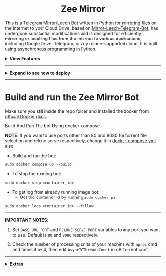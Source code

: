 <h1 align="center">Zee Mirror</h1>


This is a Telegram Mirror/Leech Bot written in Python for mirroring files on the Internet to your Cloud Drive, based on [Mirror-Leech-Telegram-Bot](https://github.com/anasty17/mirror-leech-telegram-bot), has undergone
substantial modifications and is designed for efficiently mirroring or leeching files from the Internet to various
destinations, including Google Drive, Telegram, or any rclone-supported cloud. It is built using asynchronous
programming in Python.

<details>
    <summary><b>View Features</b></summary>

  ## Aria2c

  - Select files from a Torrent before and during download (Requires Base URL) (task option)
  - Seed torrents to a specific ratio and time (task option)
  - Netrc support (global option)
  - Direct link authentication for a specific link while using the bot (it will work even if only the username or password
    is provided) (task option)
  - Edit Global Options while the bot is running from bot settings (global option)

  ## qBittorrent

  - External access to webui, so you can remove files or edit settings. Then you can sync settings in database with sync button in bsetting
  - Select files from a Torrent before and during download using ZEE file selector (Requires Base URL) (task option)
  - Seed torrents to a specific ratio and time (task option)
  - Edit Global Options while the bot is running from bot settings (global option)

  ## Rclone

  - Transfer (download/upload/clone-server-side) without or with random service accounts (global and user option)
  - Ability to choose config, remote and path from list with or without buttons (global, user and task option)
  - Ability to set flags for each task or globally from config (global, user and task option)
  - Abitity to select specific files or folders to download/copy using buttons (task option)
  - Rclone.conf (global and user option)
  - Rclone serve for combine remote to use it as index from all remotes (global option)
  - Upload destination (global, user and task option)

  ## Sabnzbd

  - External access to web interface, so you can remove files or edit settings. Then you can sync settings in database with sync button in bsetting
  - Remove files from job before and during download using ZEE file selector (Requires Base URL) (task option)
  - Edit Global Options while the bot is running from bot settings (global option)
  - Servers menu to edit/add/remove usenet servers

  ## JDownloader

  - Synchronize Settings (global option)
  - Waiting to select (enable/disable files or change variants) before download start
  - DLC file support
  - All settings can be edited from the remote access to your JDownloader with Web Interface, Android App, iPhone App or
    Browser Extensions

  ## Yt-dlp

  - Yt-dlp quality buttons (task option)
  - Ability to use a specific yt-dlp option (global, user, and task option)
  - Netrc support (global option)
  - Cookies support (global option)
  - Embed the original thumbnail and add it for leech
  - All supported audio formats

  ## TG Upload/Download

  - Split size (global, user, and task option)
  - Thumbnail (user and task option)
  - Leech filename prefix (user option)
  - Set upload as a document or as media (global and user option)
  - Upload all files to a specific chat (superGroup/channel/private) (global, user, and task option)
  - Equal split size settings (global and user option)
  - Ability to leech split file parts in a media group (global and user option)
  - Download restricted messages (document or link) by tg private/public/super links (task option)
  - Choose transfer by bot or user session in case you have a premium plan (global, user option and task option)
  - Mix upload between user and bot session with respect to file size (global, user option and task option)
  - Upload with custom layout multiple thubnmail (global, user option and task option)

  ## Google Drive

  - Download/Upload/Clone/Delete/Count from/to Google Drive
  - Count Google Drive files/folders
  - Search in multiple Drive folder/TeamDrive
  - Use Token.pickle if the file is not found with a Service Account, for all Gdrive functions
  - Random Service Account for each task
  - Recursive Search (only with `root` or TeamDrive ID, folder ids will be listed with a non-recursive method). Based
    on [Sreeraj](https://github.com/SVR666) searchX-bot. (task option)
  - Stop Duplicates (global and user option)
  - Custom upload destination (global, user, and task option)
  - Index link support only
    for [Bhadoo](https://gitlab.com/GoogleDriveIndex/Google-Drive-Index/-/blob/master/src/worker.js)

  ### Limits
  - Storage threshold limit 
  - Leech limit
  - Clone limit
  - Rclone limit
  - Mega limits
  - Torrent limits
  - Direct download limits
  - Yt-dlp limits
  - Google drive limits
  - JDownloader limits
  - Sabnzbd limits
  - User task limits
  - User rate limiter

  ### Group Features
  - Bot DM support
  - Message filters
  - Chat restrictions
  - Stop duplicate tasks
  - Mirror/Clone log chat
  - Force subscribe module
  - Enable/Disable drive links
  - Enable/Disable leech function
  - Enable/Disable bulk link function
  - Enable/Disable multi mirror function
  - Enable/Disable torrent seeding system
  - Token system for shortners with database support
  - Shortner link bypass detection
  - Minimum average download speed limit

  ## Status

  - Download/Upload/Extract/Archive/Split/SampleVid/Seed/Clone Status
  - Status Pages for an unlimited number of tasks, view a specific number of tasks in a message (global option)
  - Interval message update (global option)
  - Next/Previous buttons to get different pages (global and user option)
  - Status buttons to get specific tasks for the chosen status regarding transfer type if the number of tasks is more than
    30 (global and user option)
  - Steps buttons for how much next/previous buttons should step backward/forward (global and user option)
  - Status for each user (no auto refresh)

  ## Mongo Database

  - Store bot settings, JDownloader settings, qBittorrent settings, Aria2c settings, Sabnzbd settings, Google Drive
    settings, Yt-dlp settings, Rclone settings, Telegram settings, and all user settings including thumbnails and all private files.
  - Store RSS data, incompleted task messages.
  - Store config.env file on first build and incase any change occured to it, then next build it will define variables
    from config.env instead of database.

  ## Torrents Search

  - Search on torrents with Torrent Search API
  - Search on torrents with variable plugins using qBittorrent search engine

  ## Archives

  - Extract splits with or without password
  - Zip file/folder with or without password
  - Decompress zst files
  - Using 7-zip tool to extract with or without password all supported types:

  > ZIP, RAR, TAR, 7z, ISO, WIM, CAB, GZIP, BZIP2, APM, ARJ, CHM, CPIO, CramFS, DEB, DMG, FAT, HFS, LZH, LZMA, LZMA2,MBR,
  > MSI, MSLZ, NSIS, NTFS, RPM, SquashFS, UDF, VHD, XAR, Z, TAR.XZ

  ## RSS

  - Based on this repository [rss-chan](https://github.com/hyPnOtICDo0g/rss-chan)
  - Rss feed (user option)
  - Title Filters (feed option)
  - Edit any feed while running: pause, resume, edit command and edit filters (feed option)
  - Sudo settings to control users feeds
  - All functions have been improved using buttons from one command.

  ## Overall

  - Docker image support for linux `amd64, arm64/v8, arm/v7`
  - Edit variables and overwrite the private files while bot running (bot, user settings)
  - Update bot at startup and with restart command using `UPSTREAM_REPO`
  - Telegraph. Based on [Sreeraj](https://github.com/SVR666) loaderX-bot
  - Mirror/Leech/Watch/Clone/Count/Del by reply
  - Mirror/Leech/Clone multi links/files with one command
  - Custom name for all links except torrents. For files you should add extension except yt-dlp links (global and user
    option)
  - Extensions Filter for the files to be uploaded/cloned (global and user option)
  - View Link button. Extra button to open index link in broswer instead of direct download for file
  - Queueing System for all tasks (global option)
  - Ability to zip/unzip multi links in same directory. Mostly helpful in unziping tg file parts (task option)
  - Bulk download from telegram txt file or text message contains links seperated by new line (task option)
  - Join splitted files that have splitted before by split(linux pkg) (task option)
  - Sample video Generator (task option)
  - Screenshots Generator (task option)
  - Ability to cancel upload/clone/archive/extract/split/queue (task option)
  - Cancel all buttons for choosing specific tasks status to cancel (global option)
  - Convert videos and audios to specific format with filter (task option)
  - Force start to upload or download or both from queue using cmds or args once you add the download (task option)
  - Shell and Executor
  - Add sudo users
  - Ability to save upload Paths
  - Name Substitution to rename the files before upload
  - Supported Direct links Generators:

  > mediafire (file/folders), hxfile.co (need cookies txt with name) [hxfile.txt], streamtape.com, streamsb.net, streamhub.ink,
  > streamvid.net, doodstream.com,
  > feurl.com, upload.ee, pixeldrain.com, racaty.net, 1fichier.com, 1drv.ms (Only works for file not folder or business
  > account), filelions.com, streamwish.com, send.cm (file/folders), solidfiles.com, linkbox.to (file/folders),
  > shrdsk.me (
  > sharedisk.io), akmfiles.com, wetransfer.com, pcloud.link, gofile.io (file/folders), easyupload.io, mdisk.me (with
  > ytdl),
  > tmpsend.com, qiwi.gg, berkasdrive.com, mp4upload.com, terabox.com (file/folders).
</details>

------

<details>
    <summary><b>Expand to see how to deploy</b></summary>

  # How to deploy?

  ## Prerequisites

  ### 1. Installing requirements:

  - Install Docker by following the [official Docker docs](https://docs.docker.com/engine/install/debian/)

  - Clone this repo:

  ```
  git clone https://github.com/Dawn-India/Z-Mirror Z-Mirror/ && cd Z-Mirror
  ```

  <details>
      <summary>Install Python and pip(for first time users)</summary>

  - For Debian based distros

  ```
  sudo apt install python3 python3-pip
  ```

  - For Arch and it's derivatives:

  ```
  sudo pacman -S docker python
  ```

  - Install dependencies for running setup scripts:

  ```
  pip3 install -r requirements-cli.txt
  ```
  </details>

  ------

  - Tutorial Video from A to Z(Outdated but still helpful):
      <p><a href="https://youtu.be/IUmq1paCiHI"> <img src="https://img.shields.io/badge/See%20Video-black?style=for-the-badge&logo=YouTube" width="150""/></a></p>

  ------

  ### 2. Setting up config file

  ```
  cp config_sample.env config.env
  ```

  - Remove the first line saying:

  ```
  _____REMOVE_THIS_LINE_____=True
  ```

  Fill up rest of the fields. Meaning of each field is discussed below. **NOTE**: All values must be filled between
  quotes, even if it's `Int`, `Bool` or `List`.
  <details>
      <summary>View Full Config</summary>

  **1. Required Fields**

  - `BOT_TOKEN`: The Telegram Bot Token that you got from [@BotFather](https://t.me/BotFather). `Str`
  - `OWNER_ID`: The Telegram User ID (not username) of the Owner of the bot. `Int`
  - `TELEGRAM_API`: This is to authenticate your Telegram account for downloading Telegram files. You can get this
    from <https://my.telegram.org>. `Int`
  - `TELEGRAM_HASH`: This is to authenticate your Telegram account for downloading Telegram files. You can get this
    from <https://my.telegram.org>. `Str`

  **2. Optional Fields**

  - `AUTHORIZED_CHATS`: Fill user_id and chat_id of groups/users you want to authorize. Separate them by space. `Int`
  - `SUDO_USERS`: Fill user_id of users whom you want to give sudo permission. Separate them by space. `Int`
  - `DATABASE_URL`: Your Mongo Database URL (Connection string). Follow
    this [Generate Database](https://github.com/Dawn-India/Z-Mirror/tree/main#generate-database) to
    generate database. Data will be saved in Database: auth and sudo users, users settings including thumbnails for each
    user, rss data and incomplete tasks. **NOTE**: You can always edit all settings that saved in database from the
    official site -> (Browse collections). `Str`
  - `USER_SESSION_STRING`: To download/upload from your telegram account if user is `PREMIUM` and to send rss. To generate
    session string use this command `python3 generate_string_session.py` after mounting repo folder for sure. `Str`. *
  
  **3. Optional APIs**
  - `FILELION_API`: Filelion api key to mirror Filelion links. Get it
    from [Filelion](https://vidhide.com/?op=my_account). `str`
  - `STREAMWISH_API`: Streamwish api key to mirror Streamwish links. Get it
    from [Streamwish](https://streamwish.com/?op=my_account). `str`
  

  **4. GDrive Tools**

  - `GDRIVE_ID`: This is the Folder/TeamDrive ID of the Google Drive OR `root` to which you want to upload all the mirrors
    using google-api-python-client. `Str`
  - `INDEX_URL`: Refer to <https://gitlab.com/ParveenBhadooOfficial/Google-Drive-Index>. `Str`
  - `IS_TEAM_DRIVE`: Set `True` if uploading to TeamDrive using google-api-python-client. Default is `False`. `Bool`
  - `STOP_DUPLICATE`: Bot will check file/folder name in Drive incase uploading to `GDRIVE_ID`. If it's present in Drive
    then downloading or cloning will be stopped. (**NOTE**: Item will be checked using name and not hash, so this feature
    is not perfect yet). Default is `False`. `Bool`
  - `DISABLE_DRIVE_LINK`: Disable drive links for all users. Default is `False`. `Bool`
  - `USE_SERVICE_ACCOUNTS`: Whether to use Service Accounts or not, with google-api-python-client. For this to work
    see [Using Service Accounts](https://github.com/Dawn-India/Z-Mirror#generate-service-accounts-what-is-service-account)
    section below. Default is `False`. `Bool`
  
  **5. qBittorrent/Aria2c/Sabnzbd**

  - `TORRENT_TIMEOUT`: Timeout of dead torrents downloading with qBittorrent and Aria2c in seconds. `Int`
  - `BASE_URL`: Valid BASE URL where the bot is deployed to use torrent web files selection. Format of URL should
    be `http://myip`, where `myip` is the IP/Domain(public) of your bot or if you have chosen port other than `80` so
    write it in this format `http://myip:port` (`http` and not `https`). `Str`
  - `BASE_URL_PORT`: Which is the **BASE_URL** Port. Default is `80`. `Int`
  - `WEB_PINCODE`: Whether to ask for pincode before selecting files from torrent in web or not. Default
    is `False`. `Bool`.
      - **Qbittorrent NOTE**: If your facing ram issues then set limit for `MaxConnections`,
        decrease `AsyncIOThreadsCount`, set limit of `DiskWriteCacheSize` to `32` and decrease `MemoryWorkingSetLimit`
        from qbittorrent.conf or bsetting command.
      - Open port 8090 in your vps to access webui from any device. username: zee, password: @Reaperzclub

  **6. Rclone**

  - `RCLONE_PATH`: Default rclone path to which you want to upload all the files/folders using rclone. `Str`
  - `RCLONE_FLAGS`: key:value|key|key|key:value . Check here all [RcloneFlags](https://rclone.org/flags/). `Str`
  - `RCLONE_SERVE_URL`: Valid URL where the bot is deployed to use rclone serve. Format of URL should be `http://myip`,
    where `myip` is the IP/Domain(public) of your bot or if you have chosen port other than `80` so write it in this
    format `http://myip:port` (`http` and not `https`). `Str`
  - `RCLONE_SERVE_PORT`: Which is the **RCLONE_SERVE_URL** Port. Default is `8080`. `Int`
  - `RCLONE_SERVE_USER`: Username for rclone serve authentication. `Str`
  - `RCLONE_SERVE_PASS`: Password for rclone serve authentication. `Str`

  **7. JDownloader**

  - `JD_EMAIL`: jdownlaoder email sign up on [JDownloader](https://my.jdownloader.org/)
  - `JD_PASS`: jdownlaoder password

  **8. MEGA Sdk**
  - `MEGA_EMAIL`: Mega email sign up on [Mega](https://mega.nz/)
  - `MEGA_PASS`: Mega password

  **9. Sabnzbd**

  - `USENET_SERVERS`: list of dictionaries, you can add as much as you want and there is a button for servers in sabnzbd settings to edit current servers and add new servers.

    ***[{'name': 'main', 'host': '', 'port': 563, 'timeout': 60, 'username': '', 'password': '', 'connections': 8, 'ssl': 1, 'ssl_verify': 2, 'ssl_ciphers': '', 'enable': 1, 'required': 0, 'optional': 0, 'retention': 0, 'send_group': 0, 'priority': 0}]***

    - [READ THIS FOR MORE INFORMATION](https://sabnzbd.org/wiki/configuration/4.2/servers)

    - **NOTE**: Enable port 8070 in your vps to access sabnzbd full web interface
    - Open port 8070 in your vps to access web interface from any device. Use it like http://ip:8070/sabnzbd/.

  **10. Update**

  - `UPSTREAM_REPO`: Your github repository link, if your repo is private
    add `https://username:{githubtoken}@github.com/{username}/{reponame}` format. Get token
    from [Github settings](https://github.com/settings/tokens). So you can update your bot from filled repository on each
    restart. `Str`.
      - **NOTE**: Any change in docker or requirements you need to deploy/build again with updated repo to take effect.
        DON'T delete .gitignore file. For more information
        read [THIS](https://github.com/Dawn-India/Z-Mirror/tree/main#upstream-repo-recommended).
  - `UPSTREAM_BRANCH`: Upstream branch for update. Default is `main`. `Str`

  **11. Leech**

  - `AS_DOCUMENT`: Default type of Telegram file upload. Default is `False` mean as media. `Bool`
  - `LEECH_SPLIT_SIZE`: Size of split in bytes. Default is `2GB`. Default is `4GB` if your account is premium. `Int`
  - `LEECH_FILENAME_PREFIX`: Add custom word to the beginning of the leeched file name/caption. `Str`
  - `LEECH_FILENAME_SUFFIX`: Add custom word to the end of the leeched file name/caption. `Str`
  - `LEECH_CAPTION_FONT` : Font style for caption. Default is `regular`. `Str`
  - `EQUAL_SPLITS`: Split files larger than **LEECH_SPLIT_SIZE** into equal parts size (Not working with zip cmd). Default
    is `False`. `Bool`
  - `MEDIA_GROUP`: View Uploaded splitted file parts in media group. Default is `False`. `Bool`.
  - `USER_TRANSMISSION`: Upload/Download by user session. Only in superChat. Default is `False`. `Bool`
  - `MIXED_LEECH`: Upload by user and bot session with respect to file size. Only in superChat. Default is `False`. `Bool`
  - `USER_LEECH_DESTINATION`: ID or USERNAME or PM(private message) to where files would be uploaded. `Int`|`Str`. Add `-100` before channel/superGroup id.
  - `NAME_SUBSTITUTE`: Add word/letter/character/sentense/pattern to remove or replace with other words with sensitive case or without. **Notes**:
    1. Seed will get disbaled while using this option
    2. Before any character you must add `\BACKSLASH`, those are the characters: `\^$.|?*+()[]{}-`
    * Example: script/code/s | mirror/leech | tea/ /s | clone | cpu/ | \[ZEE\]/ZEE | \\text\\/text/s
      - script will get replaced by code with sensitive case
      - mirror will get replaced by leech
      - tea will get replaced by space with sensitive case
      - clone will get removed
      - cpu will get replaced by space
      - [ZEE] will get replaced by ZEE
      - \text\ will get replaced by text with sensitive case
  - `METADATA_TXT`: Edit metadata of the video. `Str`
  - `META_ATTACHMENT`: Add attachment to the metadata. `Str`
  - `THUMBNAIL_LAYOUT`: Thumbnail layout (widthxheight, 2x2, 3x3, 2x4, 4x4, ...) of how many photo arranged for the thumbnail.`Str`

**12. Super Group Features**

  - `REQUEST_LIMITS`: Limit the no. of requests per user. Default is `0`. `Int`
  - `TOKEN_TIMEOUT`: Time in seconds for token timeout. Default is `0` seconds. `Int`
  - `MINIMUM_DURATOIN`: Minimum duration for the shortner links. Open your shorturl and count the minimum time to reach to the end. If a user completes the shortener faster than the minimum required time then the bot will reject his token. Default is `0` seconds. `Int`
  - `USER_MAX_TASKS`: Maximum tasks per user. Default is `0`. `Int`
  - `AUTO_DELETE_MESSAGE_DURATION`: Time in seconds for auto delete message. Default is `0` seconds. `Int`
  - `ENABLE_MESSAGE_FILTER`: Enable message filter to stop users from sending foroward messages. Default is `False`. `Bool`
  - `DELETE_LINKS`: Enable it to delete all links from the chat to avoid copyright
    issues. Default is `False`. `Bool`
  - `DM_MODE`: Enable it to allow users to receive files in DM. Default is `False`. `Bool`
  - `STOP_DUPLICATE_TASKS`: Stop duplicate tasks for all users from all bots under the same database. Default is `False`. `Bool`
  - `INCOMPLETE_TASK_NOTIFIER`: Get incomplete task messages after restart. Require database and superGroup. Default
    is `False`. `Bool`

**13. Extras**

  - `EXTENSION_FILTER`: File extensions that won't upload/clone. Separate them by space. `Str`
  - `YT_DLP_OPTIONS`: Default yt-dlp options. Check all possible
    options [HERE](https://github.com/yt-dlp/yt-dlp/blob/master/yt_dlp/YoutubeDL.py#L184) or use
    this [script](https://t.me/mltb_official_channel/177) to convert cli arguments to api options. Format: key:value|key:
    value|key:value. Add `^` before integer or float, some numbers must be numeric and some string. `str`
      - Example: "format:bv*+mergeall[vcodec=none]|nocheckcertificate:True"
  - `SET_COMMANDS`: Auto set bot commands. Default is `False`. `Bool`
  - `CMD_SUFFIX`: commands index number. This number will added at the end all commands. `Str`|`Int`
  - `DEFAULT_UPLOAD`: Whether `rc` to upload to `RCLONE_PATH` or `gd` to upload to `GDRIVE_ID`. Default is `gd`. Read
    More [HERE](https://github.com/Dawn-India/Z-Mirror/tree/main#upload).`Str`
  - `STATUS_LIMIT`: Limit the no. of tasks shown in status message with buttons. Default is `10`. **NOTE**: Recommended
    limit is `4` tasks. `Int`
  - `STATUS_UPDATE_INTERVAL`: Time in seconds after which the progress/status message will be updated. Recommended `10`
    seconds at least. `Int`
  - `DOWNLOAD_DIR`: The path to the local folder where the downloads should be downloaded to. `Str`

**14. Feature Control**
  - `DISABLE_BULK`: Disable bulk link function. Default is `False`. `Bool`
  - `DISABLE_MULTI`: Disable multi mirror function. Default is `False`. `Bool`
  - `DISABLE_SEED`: Disable torrent seeding system. Default is `False`. `Bool`
  - `DISABLE_LEECH`: Disable leech function. Default is `False`. `Bool`

**15. Chat IDs**
  - `FSUB_IDS`: Chat ID/USERNAME where force subscribe module will work. Force users to join the channel before using the
    bot. `str`
  - `LOG_CHAT_ID`: Chat ID/USERNAME where all logs will be sent. `str`
  - `DUMP_CHAT_ID`: Chat ID/USERNAME where all leeched files will be sent. `str`

**16. Limits**
  - `STORAGE_THRESHOLD`: Storage threshold limit in GB. Default is `0`. `Int`
  - `TORRENT_LIMIT`: Torrent limit in GB. Default is `0`. `Int`
  - `DIRECT_LIMIT`: Direct download limit in GB. Default is `0`. `Int`
  - `YTDLP_LIMIT`: Yt-dlp limit in GB. Default is `0`. `Int`
  - `PLAYLIST_LIMIT`: Yt-dlp playlist limit. Default is `0`. `Int`
  - `GDRIVE_LIMIT`: Google drive limit in GB. Default is `0`. `Int`
  - `MEGA_LIMIT`: Mega limit in GB. Default is `0`. `Int`
  - `LEECH_LIMIT`: Leech limit in GB. Default is `0`. `Int`
  - `CLONE_LIMIT`: Clone limit in GB. Default is `0`. `Int`
  - `RCLONE_LIMIT`: Rclone limit in GB. Default is `0`. `Int`
  - `JD_LIMIT`: JDownloader limit in GB. Default is `0`. `Int`
  - `NZB_LIMIT`: Sabnzbd limit in GB. Default is `0`. `Int`
  - `AVG_SPEED`: Minimun average download speed limit in MB(aria2/qbit). Default is `0`. `Int`

  **17. Queue System**

  - `QUEUE_ALL`: Number of parallel tasks of downloads and uploads. For example if 20 task added and `QUEUE_ALL` is `8`,
    then the summation of uploading and downloading tasks are 8 and the rest in queue. `Int`. **NOTE**: if you want to
    fill `QUEUE_DOWNLOAD` or `QUEUE_UPLOAD`, then `QUEUE_ALL` value must be greater than or equal to the greatest one and
    less than or equal to summation of `QUEUE_UPLOAD` and `QUEUE_DOWNLOAD`.
  - `QUEUE_DOWNLOAD`: Number of all parallel downloading tasks. `Int`
  - `QUEUE_UPLOAD`: Number of all parallel uploading tasks. `Int`

  **18. RSS**

  - `RSS_DELAY`: Time in seconds for rss refresh interval. Recommended `600` second at least. Default is `600` in
    sec. `Int`
  - `RSS_CHAT`: Chat ID/USERNAME where rss links will be sent. If you want message to be sent to the channel then add
    channel id. Add `-100` before channel id. `Int`|`Str`
      - **RSS NOTES**: `RSS_CHAT` is required, otherwise monitor will not work. You must use `USER_STRING_SESSION` --OR--
        *CHANNEL*. If using channel then bot should be added in both channel and group(linked to channel) and `RSS_CHAT`
        is the channel id, so messages sent by the bot to channel will be forwarded to group. Otherwise
        with `USER_STRING_SESSION` add group id for `RSS_CHAT`. If `DATABASE_URL` not added you will miss the feeds while
        bot offline.

  **19. Torrent Search**

  - `SEARCH_API_LINK`: Search api app link. Get your api from deploying
    this [repository](https://github.com/Ryuk-me/Torrent-Api-py). `Str`
      - Supported Sites:
    > 1337x, Piratebay, Nyaasi, Torlock, Torrent Galaxy, Zooqle, Kickass, Bitsearch, MagnetDL, Libgen, YTS, Limetorrent,
    TorrentFunk, Glodls, TorrentProject and YourBittorrent
  - `SEARCH_LIMIT`: Search limit for search api, limit for each site and not overall result limit. Default is zero (
    Default api limit for each site). `Int`
  - `SEARCH_PLUGINS`: List of qBittorrent search plugins (github raw links). I have added some plugins, you can remove/add
    plugins as you want. Main
    Source: [qBittorrent Search Plugins (Official/Unofficial)](https://github.com/qbittorrent/search-plugins/wiki/Unofficial-search-plugins). `List`

  **13. NOTE**

  - All variables are not written here, you can find them in [config_sample.env](https://github.com/Dawn-India/Z-Mirror/blob/main/config_sample.env)
  </details>
</details>

------

# Build and run the Zee Mirror Bot

Make sure you still inside the repo folder and installed the docker from [official Docker docs](https://docs.docker.com/engine/install/debian/).

Build And Run The bot Using docker-compose

**NOTE**: If you want to use ports other than 80 and 8080 for torrent file selection and rclone serve respectively,
change it in [docker-compose.yml](https://github.com/Dawn-India/Z-Mirror/blob/main/docker-compose.yml)
also.

- Build and run the bot:
```
sudo docker compose up --build
```

- To stop the running bot:

```
sudo docker stop <container_id>
```

- To get log from already running image bot:
  - Get the container id by running `sudo docker ps`

```
sudo docker logs <container_id> --follow
```

------

**IMPORTANT NOTES**:

1. Set `BASE_URL_PORT` and `RCLONE_SERVE_PORT` variables to any port you want to use. Default is `80` and `8080`
   respectively.

2. Check the number of processing units of your machine with `nproc` cmd and times it by 4, then
   edit `AsyncIOThreadsCount` in qBittorrent.conf.

------

<details>
    <summary><b>Extras</b></summary>

  ## Getting Google OAuth API credential file and token.pickle

  **NOTES**

  - Old authentication changed, now we can't use bot or replit to generate token.pickle. You need OS with a local browser.
    For example `Termux`.
  - Windows users should install python3 and pip. You can find how to install and use them from google or from
    this [telegraph](https://telegra.ph/Create-Telegram-Mirror-Leech-Bot-by-Deploying-App-with-Heroku-Branch-using-Github-Workflow-12-06)
    from [Wiszky](https://github.com/vishnoe115) tutorial.
  - You can ONLY open the generated link from `generate_drive_token.py` in local browser.

  1. Visit the [Google Cloud Console](https://console.developers.google.com/apis/credentials)
  2. Go to the OAuth Consent tab, fill it, and save.
  3. Go to the Credentials tab and click Create Credentials -> OAuth Client ID
  4. Choose Desktop and Create.
  5. Publish your OAuth consent screen App to prevent **token.pickle** from expire
  6. Use the download button to download your credentials.
  7. Move that file to the root of mirrorbot, and rename it to **credentials.json**
  8. Visit [Google API page](https://console.developers.google.com/apis/library)
  9. Search for Google Drive Api and enable it
  10. Finally, run the script to generate **token.pickle** file for Google Drive:

  ```
  pip3 install google-api-python-client google-auth-httplib2 google-auth-oauthlib
  python3 generate_drive_token.py
  ```

  ------

  ## Getting rclone.conf

  1. Install rclone from [Official Site](https://rclone.org/install/)
  2. Create new remote(s) using `rclone config` command.
  3. Copy rclone.conf from .config/rclone/rclone.conf to repo folder

  ------

  ## Upload

  - `RCLONE_PATH` is like `GDRIVE_ID` a default path for mirror. In additional to those variables `DEFAULT_UPLOAD` to
    choose the default tool whether it's rclone or google-api-python-client.
  - If `DEFAULT_UPLOAD` = 'rc' then you must fill `RCLONE_PATH` with path as default one or with `rcl` to select
    destination path on each new task.
  - If `DEFAULT_UPLOAD` = 'gd' then you must fill `GDRIVE_ID` with folder/TD id.
  - rclone.conf can be added before deploy like token.pickle to repo folder root or use bsetting to upload it as private
    file.
  - If rclone.conf uploaded from usetting or added in `rclone/{user_id}.conf` then `RCLONE_PATH` must start with `mrcc:`.
  - Whenever you want to write path manually to use user rclone.conf that added from usetting then you must add
    the `mrcc:` at the beginning.
  - So in short, up: has 4 possible values which is: gd(Upload to GDRIVE_ID), rc(Upload to RCLONE_PATH), rcl(Select Rclone
    Path) and rclone_path(remote:path(owner rclone.conf) or mrcc:remote:path(user rclone.conf))

  ------

  ## UPSTREAM REPO (Recommended)

  - `UPSTREAM_REPO` variable can be used for edit/add any file in repository.
  - You can add private/public repository link to grab/overwrite all files from it.
  - You can skip adding the privates files like token.pickle or accounts folder before deploying, simply
    fill `UPSTREAM_REPO` private one in case you want to grab all files including private files.
  - If you added private files while deploying and you have added private `UPSTREAM_REPO` and your private files in this
    private repository, so your private files will be overwritten from this repository. Also if you are using database for
    private files, then all files from database will override the private files that added before deploying or from
    private `UPSTREAM_REPO`.
  - If you filled `UPSTREAM_REPO` with the official repository link, then be carefull incase any change in
    requirements.txt your bot will not start after restart. In this case you need to deploy again with updated code to
    install the new requirements or simply by changing the `UPSTREAM_REPO` to you fork link with that old updates.
  - In case you you filled `UPSTREAM_REPO` with your fork link be carefull also if you fetched the commits from the
    official repository.
  - The changes in your `UPSTREAM_REPO` will take affect only after restart.

  ------

  ## Bittorrent Seed

  - Using `-d` argument alone will lead to use global options for aria2c or qbittorrent.

  ### Qbittorrent

  - Global options: `GlobalMaxRatio` and `GlobalMaxSeedingMinutes` in qbittorrent.conf, `-1` means no limit, but you can
    cancel manually.
      - **NOTE**: Don't change `MaxRatioAction`.

  ### Aria2c

  - Global options: `--seed-ratio` (0 means no limit) and `--seed-time` (0 means no seed) in aria.sh.

  ------

  ## Using Service Accounts for uploading to avoid user rate limit

  > For Service Account to work, you must set `USE_SERVICE_ACCOUNTS` = "True" in config file or environment variables.
  > **NOTE**: Using Service Accounts is only recommended while uploading to a Team Drive.

  ### 1. Generate Service Accounts. [What is Service Account?](https://cloud.google.com/iam/docs/service-accounts)

  Let us create only the Service Accounts that we need.

  **Warning**: Abuse of this feature is not the aim of this project and we do **NOT** recommend that you make a lot of
  projects, just one project and 100 SAs allow you plenty of use, its also possible that over abuse might get your
  projects banned by Google.

  > **NOTE**: If you have created SAs in past from this script, you can also just re download the keys by running:

  ```
  cd py_generators
  python3 gen_sa_accounts.py --download-keys $PROJECTID
  ```

  > **NOTE:** 1 Service Account can upload/copy around 750 GB a day, 1 project can make 100 Service Accounts so you can
  > upload 75 TB a day.

  > **NOTE:** All people can copy `2TB/DAY` from each file creator (uploader account), so if you got
  > error `userRateLimitExceeded` that doesn't mean your limit exceeded but file creator limit have been exceeded which
  > is `2TB/DAY`.

  #### Two methods to create service accounts

  Choose one of these methods

  ##### 1. Create Service Accounts in existed Project (Recommended Method)

  - List your projects ids

  ```
  cd py_generators
  python3 gen_sa_accounts.py --list-projects
  ```

  - Enable services automatically by this command

  ```
  cd py_generators
  python3 gen_sa_accounts.py --enable-services $PROJECTID
  ```

  - Create Sevice Accounts to current project

  ```
  cd py_generators
  python3 gen_sa_accounts.py --create-sas $PROJECTID
  ```

  - Download Sevice Accounts as accounts folder

  ```
  cd py_generators
  python3 gen_sa_accounts.py --download-keys $PROJECTID
  ```

  ##### 2. Create Service Accounts in New Project

  ```
  cd py_generators
  python3 gen_sa_accounts.py --quick-setup 1 --new-only
  ```

  A folder named accounts will be created which will contain keys for the Service Accounts.

  ### 2. Add Service Accounts

  #### Two methods to add service accounts

  Choose one of these methods

  ##### 1. Add Them To Google Group then to Team Drive (Recommended)

  - Mount accounts folder

  ```
  cd accounts
  ```

  - Grab emails form all accounts to emails.txt file that would be created in accounts folder
  - `For Windows using PowerShell`

  ```
  $emails = Get-ChildItem .\**.json |Get-Content -Raw |ConvertFrom-Json |Select -ExpandProperty client_email >>emails.txt
  ```

  - `For Linux`

  ```
  grep -oPh '"client_email": "\K[^"]+' *.json > emails.txt
  ```

  - Unmount acounts folder

  ```
  cd ..
  ```

  Then add emails from emails.txt to Google Group, after that add this Google Group to your Shared Drive and promote it to
  manager and delete email.txt file from accounts folder

  ##### 2. Add Them To Team Drive Directly

  - Run:

  ```
  cd py_generators
  python3 add_to_team_drive.py -d SharedTeamDriveSrcID
  ```

  ------

  ## Generate Database

  1. Go to `https://mongodb.com/` and sign-up.
  2. Create Shared Cluster.
  3. Press on `Database` under `Deployment` Header, your created cluster will be there.
  5. Press on connect, choose `Allow Access From Anywhere` and press on `Add IP Address` without editing the ip, then
    create user.
  6. After creating user press on `Choose a connection`, then press on `Connect your application`. Choose `Driver` *
    *python** and `version` **3.12 or later**.
  7. Copy your `connection string` and replace `<password>` with the password of your user, then press close.

  ------

  ## Multi Drive List

  To use list from multi TD/folder. Run driveid.py in your terminal and follow it. It will generate **list_drives.txt**
  file or u can simply create `list_drives.txt` file in working directory and fill it, check below format:

  ```
  DriveName folderID/tdID or `root` IndexLink(if available)
  DriveName folderID/tdID or `root` IndexLink(if available)
  ```

  Example:

  ```
  TD1 root https://example.dev
  TD2 0AO1JDB1t3i5jUk9PVA https://example.dev
  ```

  -----

  ## Yt-dlp and Aria2c Authentication Using .netrc File

  For using your premium accounts in yt-dlp or for protected Index Links, create .netrc file according to following
  format:

  **Note**: Create .netrc and not netrc, this file will be hidden, so view hidden files to edit it after creation.

  Format:

  ```
  machine host login username password my_password
  ```

  Example:

  ```
  machine instagram login anas.tayyar password mypassword
  ```

  **Instagram Note**: You must login even if you want to download public posts and after first try you must confirm that
  this was you logged in from different ip(you can confirm from phone app).

  **Youtube Note**: For `youtube` authentication
  use [cookies.txt](https://github.com/ytdl-org/youtube-dl#how-do-i-pass-cookies-to-youtube-dl) file.

  Using Aria2c you can also use built in feature from bot with or without username. Here example for index link without
  username.

  ```
  machine example.workers.dev password index_password
  ```

  Where host is the name of extractor (eg. instagram, Twitch). Multiple accounts of different hosts can be added each
  separated by a new line.

  -----

  >

  ## All Thanks To Our Contributors

  <a href="https://github.com/Dawn-India/Z-Mirror/graphs/contributors">
    <img src="https://contrib.rocks/image?repo=Dawn-India/Z-Mirror" />
  </a>

  ## Donations

  <p> If you feel like showing your appreciation for this project, then how about buying me a coffee.</p>

  [!["Buy Me A Coffee"](https://storage.ko-fi.com/cdn/kofi2.png)](https://ko-fi.com/anasty17)

  Binance ID:

  ```
  52187862
  ```

  USDT Address:

  ```
  TEzjjfkxLKQqndpsdpkA7jgiX7QQCL5p4f
  ```

  Network:

  ```
  TRC20
  ```
  TRX Address:

  ```
  TEzjjfkxLKQqndpsdpkA7jgiX7QQCL5p4f
  ```

  Network:

  ```
  TRC20
  ```

  BTC Address:

  ```
  17dkvxjqdc3yiaTs6dpjUB1TjV3tD7ScWe
  ```

  ETH Address:

  ```
  0xf798a8a1c72d593e16d8f3bb619ebd1a093c7309
  ```
</details>

-----

